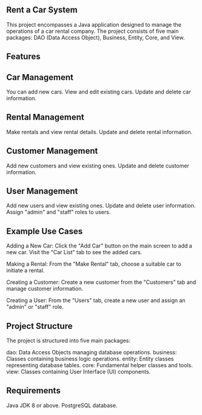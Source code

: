 ## Rent a Car System
This project encompasses a Java application designed to manage the operations of a car rental company. The project consists of five main packages: DAO (Data Access Object), Business, Entity, Core, and View.

## Features
## Car Management
You can add new cars.
View and edit existing cars.
Update and delete car information.
## Rental Management
Make rentals and view rental details.
Update and delete rental information.
## Customer Management
Add new customers and view existing ones.
Update and delete customer information.
## User Management
Add new users and view existing ones.
Update and delete user information.
Assign "admin" and "staff" roles to users.
## Example Use Cases
Adding a New Car: Click the "Add Car" button on the main screen to add a new car. Visit the "Car List" tab to see the added cars.

Making a Rental: From the "Make Rental" tab, choose a suitable car to initiate a rental.

Creating a Customer: Create a new customer from the "Customers" tab and manage customer information.

Creating a User: From the "Users" tab, create a new user and assign an "admin" or "staff" role.

## Project Structure
The project is structured into five main packages:

dao: Data Access Objects managing database operations.
business: Classes containing business logic operations.
entity: Entity classes representing database tables.
core: Fundamental helper classes and tools.
view: Classes containing User Interface (UI) components.
## Requirements
Java JDK 8 or above.
PostgreSQL database.
